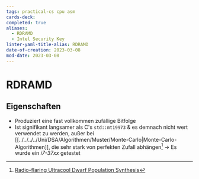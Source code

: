 ```yaml
---
tags: practical-cs cpu asm
cards-deck: 
completed: true
aliases:
  - RDRAMD
  - Intel Security Key
linter-yaml-title-alias: RDRAMD
date-of-creation: 2023-03-08
mod-date: 2023-03-08
---
```


# RDRAMD

## Eigenschaften
- Produziert eine fast vollkommen zufällige Bitfolge
- Ist signifikant langsamer als C's `std::mt19973` & es demnach nicht wert verwendet zu werden, außer bei [[../../../../Uni/DSA/Algorithmen/Muster/Monte-Carlo|Monte-Carlo-Algorithmen]], die sehr stark von perfekten Zufall abhängen[^1]
	→ Es wurde ein *i7-37xx* getestet

[^1]: [Radio-flaring Ultracool Dwarf Population Synthesis](https://arxiv.org/abs/1707.02212)
